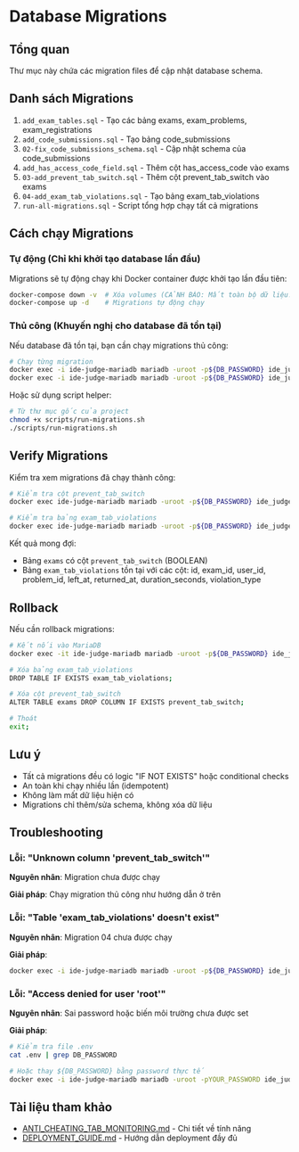 # Database Migrations

## Tổng quan

Thư mục này chứa các migration files để cập nhật database schema.

## Danh sách Migrations

1. `add_exam_tables.sql` - Tạo các bảng exams, exam_problems, exam_registrations
2. `add_code_submissions.sql` - Tạo bảng code_submissions
3. `02-fix_code_submissions_schema.sql` - Cập nhật schema của code_submissions
4. `add_has_access_code_field.sql` - Thêm cột has_access_code vào exams
5. `03-add_prevent_tab_switch.sql` - Thêm cột prevent_tab_switch vào exams
6. `04-add_exam_tab_violations.sql` - Tạo bảng exam_tab_violations
7. `run-all-migrations.sql` - Script tổng hợp chạy tất cả migrations

## Cách chạy Migrations

### Tự động (Chỉ khi khởi tạo database lần đầu)

Migrations sẽ tự động chạy khi Docker container được khởi tạo lần đầu tiên:

```bash
docker-compose down -v  # Xóa volumes (CẢNH BÁO: Mất toàn bộ dữ liệu!)
docker-compose up -d    # Migrations tự động chạy
```

### Thủ công (Khuyến nghị cho database đã tồn tại)

Nếu database đã tồn tại, bạn cần chạy migrations thủ công:

```bash
# Chạy từng migration
docker exec -i ide-judge-mariadb mariadb -uroot -p${DB_PASSWORD} ide_judge_db < migrations/03-add_prevent_tab_switch.sql
docker exec -i ide-judge-mariadb mariadb -uroot -p${DB_PASSWORD} ide_judge_db < migrations/04-add_exam_tab_violations.sql
```

Hoặc sử dụng script helper:

```bash
# Từ thư mục gốc của project
chmod +x scripts/run-migrations.sh
./scripts/run-migrations.sh
```

## Verify Migrations

Kiểm tra xem migrations đã chạy thành công:

```bash
# Kiểm tra cột prevent_tab_switch
docker exec ide-judge-mariadb mariadb -uroot -p${DB_PASSWORD} ide_judge_db -e "DESCRIBE exams;"

# Kiểm tra bảng exam_tab_violations
docker exec ide-judge-mariadb mariadb -uroot -p${DB_PASSWORD} ide_judge_db -e "DESCRIBE exam_tab_violations;"
```

Kết quả mong đợi:
- Bảng `exams` có cột `prevent_tab_switch` (BOOLEAN)
- Bảng `exam_tab_violations` tồn tại với các cột: id, exam_id, user_id, problem_id, left_at, returned_at, duration_seconds, violation_type

## Rollback

Nếu cần rollback migrations:

```bash
# Kết nối vào MariaDB
docker exec -it ide-judge-mariadb mariadb -uroot -p${DB_PASSWORD} ide_judge_db

# Xóa bảng exam_tab_violations
DROP TABLE IF EXISTS exam_tab_violations;

# Xóa cột prevent_tab_switch
ALTER TABLE exams DROP COLUMN IF EXISTS prevent_tab_switch;

# Thoát
exit;
```

## Lưu ý

- Tất cả migrations đều có logic "IF NOT EXISTS" hoặc conditional checks
- An toàn khi chạy nhiều lần (idempotent)
- Không làm mất dữ liệu hiện có
- Migrations chỉ thêm/sửa schema, không xóa dữ liệu

## Troubleshooting

### Lỗi: "Unknown column 'prevent_tab_switch'"

**Nguyên nhân**: Migration chưa được chạy

**Giải pháp**: Chạy migration thủ công như hướng dẫn ở trên

### Lỗi: "Table 'exam_tab_violations' doesn't exist"

**Nguyên nhân**: Migration 04 chưa được chạy

**Giải pháp**: 
```bash
docker exec -i ide-judge-mariadb mariadb -uroot -p${DB_PASSWORD} ide_judge_db < migrations/04-add_exam_tab_violations.sql
```

### Lỗi: "Access denied for user 'root'"

**Nguyên nhân**: Sai password hoặc biến môi trường chưa được set

**Giải pháp**: 
```bash
# Kiểm tra file .env
cat .env | grep DB_PASSWORD

# Hoặc thay ${DB_PASSWORD} bằng password thực tế
docker exec -i ide-judge-mariadb mariadb -uroot -pYOUR_PASSWORD ide_judge_db < migrations/03-add_prevent_tab_switch.sql
```

## Tài liệu tham khảo

- [ANTI_CHEATING_TAB_MONITORING.md](../docs/ANTI_CHEATING_TAB_MONITORING.md) - Chi tiết về tính năng
- [DEPLOYMENT_GUIDE.md](../docs/DEPLOYMENT_GUIDE.md) - Hướng dẫn deployment đầy đủ

